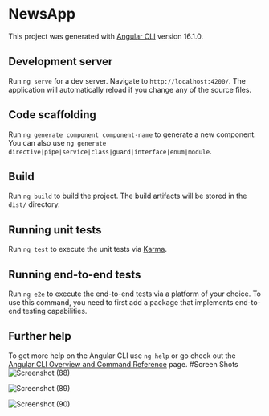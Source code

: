 # NewsApp

This project was generated with [Angular CLI](https://github.com/angular/angular-cli) version 16.1.0.

## Development server

Run `ng serve` for a dev server. Navigate to `http://localhost:4200/`. The application will automatically reload if you change any of the source files.

## Code scaffolding

Run `ng generate component component-name` to generate a new component. You can also use `ng generate directive|pipe|service|class|guard|interface|enum|module`.

## Build

Run `ng build` to build the project. The build artifacts will be stored in the `dist/` directory.

## Running unit tests

Run `ng test` to execute the unit tests via [Karma](https://karma-runner.github.io).

## Running end-to-end tests

Run `ng e2e` to execute the end-to-end tests via a platform of your choice. To use this command, you need to first add a package that implements end-to-end testing capabilities.

## Further help

To get more help on the Angular CLI use `ng help` or go check out the [Angular CLI Overview and Command Reference](https://angular.io/cli) page.
#Screen Shots
![Screenshot (88)](https://github.com/AryanYuva/News-App/assets/101169458/23e45324-38fa-4b6c-bee6-5a62e77ebd38)


![Screenshot (89)](https://github.com/AryanYuva/News-App/assets/101169458/c0296d14-28f0-43ef-9bae-9085dff7a85c)


![Screenshot (90)](https://github.com/AryanYuva/News-App/assets/101169458/25b301f7-7dd2-4ad6-a562-7e7ece8d5225)
